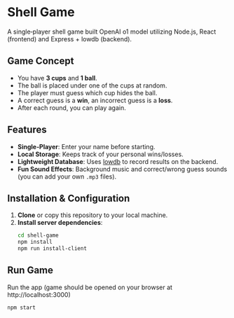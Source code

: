# Shell Game

A single‐player shell game built OpenAI o1 model utilizing Node.js, React (frontend) and Express + lowdb (backend).

## Game Concept

- You have **3 cups** and **1 ball**.  
- The ball is placed under one of the cups at random.  
- The player must guess which cup hides the ball.  
- A correct guess is a **win**, an incorrect guess is a **loss**.  
- After each round, you can play again.

## Features

- **Single‐Player**: Enter your name before starting.  
- **Local Storage**: Keeps track of your personal wins/losses.  
- **Lightweight Database**: Uses [lowdb](https://github.com/typicode/lowdb) to record results on the backend.  
- **Fun Sound Effects**: Background music and correct/wrong guess sounds (you can add your own `.mp3` files).  

## Installation & Configuration

1. **Clone** or copy this repository to your local machine.
2. **Install server dependencies**:
   ```bash
   cd shell-game
   npm install
   npm run install-client

## Run Game

Run the app  (game should be opened on your browser at http://localhost:3000)

  ```bash
npm start
